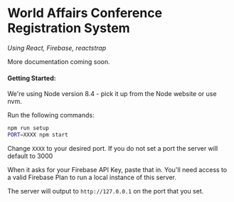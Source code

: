 # World Affairs Conference Registration System

*Using React, Firebase, reactstrap*

More documentation coming soon.

#### Getting Started:

We're using Node version 8.4 - pick it up from the Node website or use nvm.

Run the following commands:

```bash
npm run setup
PORT=XXXX npm start
```

Change `XXXX` to your desired port. If you do not set a port the server will default to 3000

When it asks for your Firebase API Key, paste that in. You'll need access to a valid Firebase Plan to run a local instance of this server.

The server will output to `http://127.0.0.1` on the port that you set.
